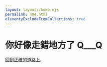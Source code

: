 ```yaml
---
layout: layouts/home.njk
permalink: 404.html
eleventyExcludeFromCollections: true
---
```

# 你好像走錯地方了 Q___Q

<a href="{{ '/' | url }}">回到正確的道路上</a>.
